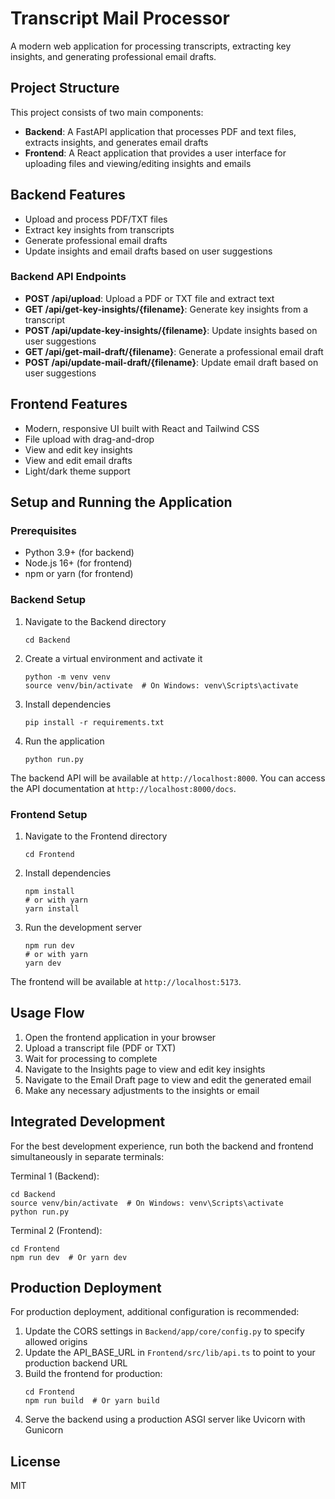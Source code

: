 # Transcript Mail Processor

A modern web application for processing transcripts, extracting key insights, and generating professional email drafts.

## Project Structure

This project consists of two main components:

- **Backend**: A FastAPI application that processes PDF and text files, extracts insights, and generates email drafts
- **Frontend**: A React application that provides a user interface for uploading files and viewing/editing insights and emails

## Backend Features

- Upload and process PDF/TXT files
- Extract key insights from transcripts
- Generate professional email drafts
- Update insights and email drafts based on user suggestions

### Backend API Endpoints

- **POST /api/upload**: Upload a PDF or TXT file and extract text
- **GET /api/get-key-insights/{filename}**: Generate key insights from a transcript
- **POST /api/update-key-insights/{filename}**: Update insights based on user suggestions
- **GET /api/get-mail-draft/{filename}**: Generate a professional email draft
- **POST /api/update-mail-draft/{filename}**: Update email draft based on user suggestions

## Frontend Features

- Modern, responsive UI built with React and Tailwind CSS
- File upload with drag-and-drop
- View and edit key insights
- View and edit email drafts
- Light/dark theme support

## Setup and Running the Application

### Prerequisites

- Python 3.9+ (for backend)
- Node.js 16+ (for frontend)
- npm or yarn (for frontend)

### Backend Setup

1. Navigate to the Backend directory
   ```
   cd Backend
   ```

2. Create a virtual environment and activate it
   ```
   python -m venv venv
   source venv/bin/activate  # On Windows: venv\Scripts\activate
   ```

3. Install dependencies
   ```
   pip install -r requirements.txt
   ```

4. Run the application
   ```
   python run.py
   ```

The backend API will be available at `http://localhost:8000`. You can access the API documentation at `http://localhost:8000/docs`.

### Frontend Setup

1. Navigate to the Frontend directory
   ```
   cd Frontend
   ```

2. Install dependencies
   ```
   npm install
   # or with yarn
   yarn install
   ```

3. Run the development server
   ```
   npm run dev
   # or with yarn
   yarn dev
   ```

The frontend will be available at `http://localhost:5173`.

## Usage Flow

1. Open the frontend application in your browser
2. Upload a transcript file (PDF or TXT)
3. Wait for processing to complete
4. Navigate to the Insights page to view and edit key insights
5. Navigate to the Email Draft page to view and edit the generated email
6. Make any necessary adjustments to the insights or email

## Integrated Development

For the best development experience, run both the backend and frontend simultaneously in separate terminals:

Terminal 1 (Backend):
```
cd Backend
source venv/bin/activate  # On Windows: venv\Scripts\activate
python run.py
```

Terminal 2 (Frontend):
```
cd Frontend
npm run dev  # Or yarn dev
```

## Production Deployment

For production deployment, additional configuration is recommended:

1. Update the CORS settings in `Backend/app/core/config.py` to specify allowed origins
2. Update the API_BASE_URL in `Frontend/src/lib/api.ts` to point to your production backend URL
3. Build the frontend for production:
   ```
   cd Frontend
   npm run build  # Or yarn build
   ```
4. Serve the backend using a production ASGI server like Uvicorn with Gunicorn

## License

MIT 
